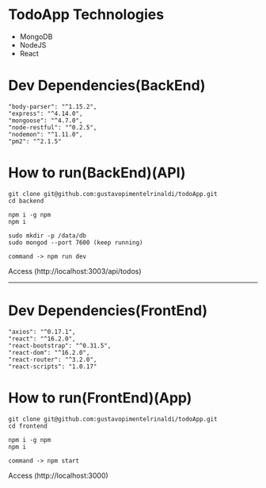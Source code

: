 # TodoApp Technologies

* MongoDB
* NodeJS
* React

# Dev Dependencies(BackEnd)
```
"body-parser": "^1.15.2",
"express": "^4.14.0",
"mongoose": "^4.7.0",
"node-restful": "^0.2.5",
"nodemon": "^1.11.0",
"pm2": "^2.1.5"
```

# How to run(BackEnd)(API)
```
git clone git@github.com:gustavopimentelrinaldi/todoApp.git
cd backend
```
```
npm i -g npm
npm i
```
```
sudo mkdir -p /data/db
sudo mongod --port 7600 (keep running)
```
```
command -> npm run dev
```
Access (http://localhost:3003/api/todos)
*****************************************************
# Dev Dependencies(FrontEnd)
```
"axios": "^0.17.1",
"react": "^16.2.0",
"react-bootstrap": "^0.31.5",
"react-dom": "^16.2.0",
"react-router": "^3.2.0",
"react-scripts": "1.0.17"
```
# How to run(FrontEnd)(App)
```
git clone git@github.com:gustavopimentelrinaldi/todoApp.git
cd frontend
```
```
npm i -g npm
npm i
```
```
command -> npm start
```
Access (http://localhost:3000)
